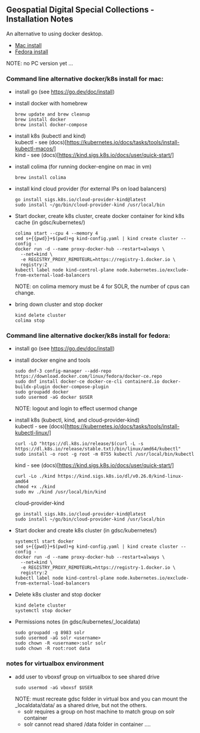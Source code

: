 ## Geospatial Digital Special Collections - Installation Notes  

An alternative to using docker desktop.  
- [Mac install](#mac)  
- [Fedora install](#fedora)  

NOTE: no PC version yet ...

### <a name="mac"></a>Command line alternative docker/k8s install for mac:  

- install go (see https://go.dev/doc/install)  

- install docker with homebrew  
  ```
  brew update and brew cleanup
  brew install docker
  brew install docker-compose
  ```

- install k8s (kubectl and kind)  
  kubectl - see (docs)[https://kubernetes.io/docs/tasks/tools/install-kubectl-macos/]  
  kind - see (docs)[https://kind.sigs.k8s.io/docs/user/quick-start/]  

- install colima (for running docker-engine on mac in vm)  
  ```
  brew install colima
  ```

- install kind cloud provider (for external IPs on load balancers)  
  ```
  go install sigs.k8s.io/cloud-provider-kind@latest
  sudo install ~/go/bin/cloud-provider-kind /usr/local/bin
  ```

- Start docker, create k8s cluster, create docker container for kind k8s cache (in gdsc/kubernetes/)
  ```
  colima start --cpu 4 --memory 4
  sed s+{{pwd}}+$(pwd)+g kind-config.yaml | kind create cluster --config -
  docker run -d --name proxy-docker-hub --restart=always \
    --net=kind \
    -e REGISTRY_PROXY_REMOTEURL=https://registry-1.docker.io \
    registry:2  
  kubectl label node kind-control-plane node.kubernetes.io/exclude-from-external-load-balancers
  ```  
  NOTE: on colima memory must be 4 for SOLR, the number of cpus can change.

- bring down cluster and stop docker  
  ```
  kind delete cluster
  colima stop
  ``` 

### <a name="fedora"></a>Command line alternative docker/k8s install for fedora:  

- install go (see https://go.dev/doc/install)  

- install docker engine and tools  
  ```
  sudo dnf-3 config-manager --add-repo https://download.docker.com/linux/fedora/docker-ce.repo
  sudo dnf install docker-ce docker-ce-cli containerd.io docker-buildx-plugin docker-compose-plugin
  sudo groupadd docker
  sudo usermod -aG docker $USER
  ```
  NOTE: logout and login to effect usermod change  

- install k8s (kubectl, kind, and cloud-provider-kind)  
  kubectl - see (docs)[https://kubernetes.io/docs/tasks/tools/install-kubectl-linux/]  
  ```
  curl -LO "https://dl.k8s.io/release/$(curl -L -s https://dl.k8s.io/release/stable.txt)/bin/linux/amd64/kubectl"
  sudo install -o root -g root -m 0755 kubectl /usr/local/bin/kubectl
  ```
  kind - see (docs)[https://kind.sigs.k8s.io/docs/user/quick-start/]  
  ```
  curl -Lo ./kind https://kind.sigs.k8s.io/dl/v0.26.0/kind-linux-amd64
  chmod +x ./kind
  sudo mv ./kind /usr/local/bin/kind
  ```
  cloud-provider-kind  
  ```
  go install sigs.k8s.io/cloud-provider-kind@latest
  sudo install ~/go/bin/cloud-provider-kind /usr/local/bin
  ```

- Start docker and create k8s cluster (in gdsc/kubernetes/)  
  ```
  systemctl start docker
  sed s+{{pwd}}+$(pwd)+g kind-config.yaml | kind create cluster --config -
  docker run -d --name proxy-docker-hub --restart=always \
    --net=kind \
    -e REGISTRY_PROXY_REMOTEURL=https://registry-1.docker.io \
    registry:2  
  kubectl label node kind-control-plane node.kubernetes.io/exclude-from-external-load-balancers
  ```

- Delete k8s cluster and stop docker
  ```
  kind delete cluster
  systemctl stop docker
  ```

- Permissions notes (in gdsc/kubernetes/_localdata)
  ```
  sudo groupadd -g 8983 solr
  sudo usermod -aG solr <username>
  sudo chown -R <username>:solr solr
  sudo chown -R root:root data
  ```

### notes for virtualbox environment  

- add user to vboxsf group on virtualbox to see shared drive
  ```
  sudo usermod -aG vboxsf $USER
  ```
  NOTE: must recreate gdsc folder in virtual box and you can mount the \_localdata/data/ as a shared drive, but not the others.  
  - solr requires a group on host machine to match group on solr container  
  - solr cannot read shared /data folder in container ....  